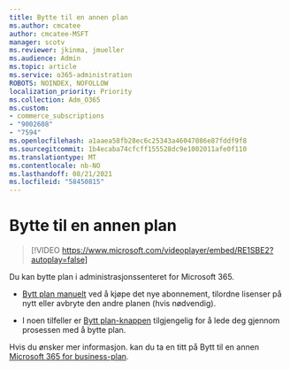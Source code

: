 ```yaml
---
title: Bytte til en annen plan
ms.author: cmcatee
author: cmcatee-MSFT
manager: scotv
ms.reviewer: jkinma, jmueller
ms.audience: Admin
ms.topic: article
ms.service: o365-administration
ROBOTS: NOINDEX, NOFOLLOW
localization_priority: Priority
ms.collection: Adm_O365
ms.custom:
- commerce_subscriptions
- "9002608"
- "7594"
ms.openlocfilehash: a1aaea58fb28ec6c25343a46047086e87fddf9f8
ms.sourcegitcommit: 1b4ecaba74cfcff155528dc9e1002011afe0f110
ms.translationtype: MT
ms.contentlocale: nb-NO
ms.lasthandoff: 08/21/2021
ms.locfileid: "58450815"
---
```

# <a name="switch-to-a-different-plan"></a>Bytte til en annen plan

> [!VIDEO https://www.microsoft.com/videoplayer/embed/RE1SBE2?autoplay=false]

Du kan bytte plan i administrasjonssenteret for Microsoft 365.

- [Bytt plan manuelt](https://docs.microsoft.com/microsoft-365/commerce/subscriptions/switch-plans-manually) ved å kjøpe det nye abonnement, tilordne lisenser på nytt eller avbryte den andre planen (hvis nødvendig).

- I noen tilfeller er [Bytt plan-knappen](https://docs.microsoft.com/microsoft-365/commerce/subscriptions/switch-to-a-different-plan#use-the-switch-plans-button) tilgjengelig for å lede deg gjennom prosessen med å bytte plan.

Hvis du ønsker mer informasjon. kan du ta en titt på Bytt til en annen [Microsoft 365 for business-plan](https://docs.microsoft.com/microsoft-365/commerce/subscriptions/switch-to-a-different-plan).
